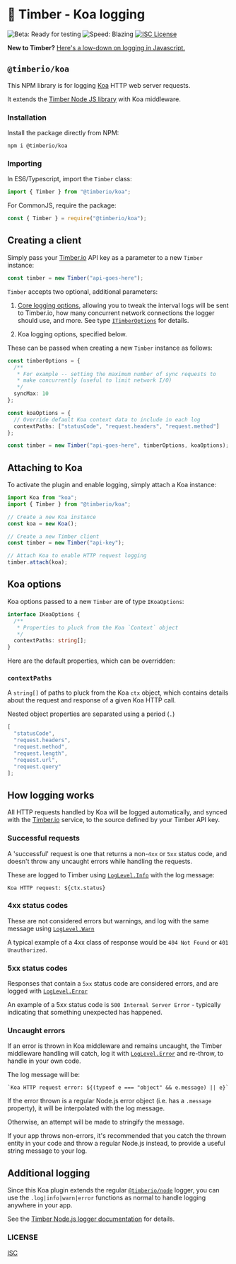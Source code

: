 # 🌲 Timber - Koa logging

![Beta: Ready for testing](https://img.shields.io/badge/early_release-beta-green.svg)
![Speed: Blazing](https://img.shields.io/badge/speed-blazing%20%F0%9F%94%A5-brightgreen.svg)
[![ISC License](https://img.shields.io/badge/license-ISC-ff69b4.svg)](LICENSE.md)

**New to Timber?** [Here's a low-down on logging in Javascript.](https://github.com/timberio/timber-js)

## `@timberio/koa`

This NPM library is for logging [Koa](https://koajs.com/) HTTP web server requests.

It extends the [Timber Node JS library](https://github.com/timberio/timber-js/tree/master/packages/node) with Koa middleware.

### Installation

Install the package directly from NPM:

```
npm i @timberio/koa
```

### Importing

In ES6/Typescript, import the `Timber` class:

```typescript
import { Timber } from "@timberio/koa";
```

For CommonJS, require the package:

```js
const { Timber } = require("@timberio/koa");
```

## Creating a client

Simply pass your [Timber.io](https://timber.io) API key as a parameter to a new `Timber` instance:

```typescript
const timber = new Timber("api-goes-here");
```

`Timber` accepts two optional, additional parameters:

1. [Core logging options](https://github.com/timberio/timber-js/tree/master/packages/types#itimberoptions), allowing you to tweak the interval logs will be sent to Timber.io, how many concurrent network connections the logger should use, and more. See type [`ITimberOptions`](https://github.com/timberio/timber-js/tree/master/packages/types#itimberoptions) for details.

2. Koa logging options, specified below.

These can be passed when creating a new `Timber` instance as follows:

```typescript
const timberOptions = {
  /**
   * For example -- setting the maximum number of sync requests to
   * make concurrently (useful to limit network I/O)
   */
  syncMax: 10
};

const koaOptions = {
  // Override default Koa context data to include in each log
  contextPaths: ["statusCode", "request.headers", "request.method"]
};

const timber = new Timber("api-goes-here", timberOptions, koaOptions);
```

## Attaching to Koa

To activate the plugin and enable logging, simply attach a Koa instance:

```typescript
import Koa from "koa";
import { Timber } from "@timberio/koa";

// Create a new Koa instance
const koa = new Koa();

// Create a new Timber client
const timber = new Timber("api-key");

// Attach Koa to enable HTTP request logging
timber.attach(koa);
```

## Koa options

Koa options passed to a new `Timber` are of type `IKoaOptions`:

```typescript
interface IKoaOptions {
  /**
   * Properties to pluck from the Koa `Context` object
   */
  contextPaths: string[];
}
```

Here are the default properties, which can be overridden:

### `contextPaths`

A `string[]` of paths to pluck from the Koa `ctx` object, which contains details about the request and response of a given Koa HTTP call.

Nested object properties are separated using a period (`.`)

```js
[
  "statusCode",
  "request.headers",
  "request.method",
  "request.length",
  "request.url",
  "request.query"
];
```

## How logging works

All HTTP requests handled by Koa will be logged automatically, and synced with the [Timber.io](https://timber.io) service, to the source defined by your Timber API key.

### Successful requests

A 'successful' request is one that returns a non-`4xx` or `5xx` status code, and doesn't throw any uncaught errors while handling the requests.

These are logged to Timber using [`LogLevel.Info`](https://github.com/timberio/timber-js/tree/master/packages/types#loglevel) with the log message:

```
Koa HTTP request: ${ctx.status}
```

### 4xx status codes

These are not considered errors but warnings, and log with the same message using [`LogLevel.Warn`](https://github.com/timberio/timber-js/tree/master/packages/types#loglevel)

A typical example of a 4xx class of response would be `404 Not Found` or `401 Unauthorized`.

### 5xx status codes

Responses that contain a `5xx` status code are considered errors, and are logged with [`LogLevel.Error`](https://github.com/timberio/timber-js/tree/master/packages/types#loglevel)

An example of a 5xx status code is `500 Internal Server Error` - typically indicating that something unexpected has happened.

### Uncaught errors

If an error is thrown in Koa middleware and remains uncaught, the Timber middleware handling will catch, log it with [`LogLevel.Error`](https://github.com/timberio/timber-js/tree/master/packages/types#loglevel) and re-throw, to handle in your own code.

The log message will be:

```
`Koa HTTP request error: ${(typeof e === "object" && e.message) || e}`
```

If the error thrown is a regular Node.js error object (i.e. has a `.message` property), it will be interpolated with the log message.

Otherwise, an attempt will be made to stringify the message.

If your app throws non-errors, it's recommended that you catch the thrown entity in your code and throw a regular Node.js instead, to provide a useful string message to your log.

## Additional logging

Since this Koa plugin extends the regular [`@timberio/node`](https://github.com/timberio/timber-js/tree/master/packages/node) logger, you can use the `.log|info|warn|error` functions as normal to handle logging anywhere in your app.

See the [Timber Node.js logger documentation](https://github.com/timberio/timber-js/tree/master/packages/node#documentation) for details.

### LICENSE

[ISC](LICENSE.md)
